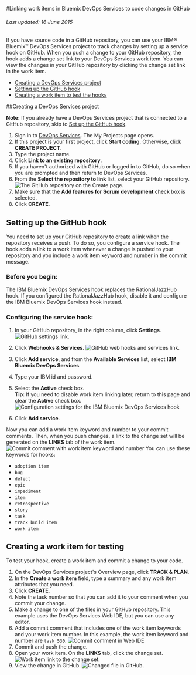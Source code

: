 #Linking work items in Bluemix DevOps Services to code changes in GitHub

###### Last updated: 16 June 2015

If you have source code in a GitHub repository, you can use your IBM&reg; Bluemix&trade; DevOps Services project to track changes by setting up a service hook on GitHub. When you push a change to your GitHub repository, the hook adds a change set link to your DevOps Services work item. You can view the changes in your GitHub repository by clicking the change set link in the work item.

 * [Creating a DevOps Services project](#create_project)
 * [Setting up the GitHub hook](#github_hook)
 * [Creating a work item to test the hooks](#create_work_item)

<a name='create_project'></a>
##Creating a DevOps Services project

 **Note:** If you already have a DevOps Services project that is connected to a GitHub repository, skip to [Set up the GitHub hook](#github_hook).
1. Sign in to [DevOps Services][1]. The My Projects page opens.
2. If this project is your first project, click **Start coding**. Otherwise, click **CREATE PROJECT**.   
3. Type the project name.
4. Click **Link to an existing repository**.   
5. If you haven't authorized with GitHub or logged in to GitHub, do so when you are prompted and then return to DevOps Services.
6. From the **Select the repository to link** list, select your GitHub repository.  
![The GitHub repository on the Create page.][2]
7. Make sure that the **Add features for Scrum development** check box is selected.
8. Click **CREATE**.

<a name='github_hook'></a>
## Setting up the GitHub hook

You need to set up your GitHub repository to create a link when the repository receives a push. To do so, you configure a service hook. The hook adds a link to a work item whenever a change is pushed to your repository and you include a work item keyword and number in the commit message. 

### Before you begin:

The IBM Bluemix DevOps Services hook replaces the RationalJazzHub hook. If you configured the RationalJazzHub hook, disable it and configure the IBM Bluemix DevOps Services hook instead.

### Configuring the service hook:

1. In your GitHub repository, in the right column, click **Settings**.
![GitHub settings link.][4]
2. Click **Webhooks & Services**.
![GitHub web hooks and services link.][5]
3. Click **Add service**, and from the **Available Services** list, select **IBM Bluemix DevOps Services**.
4. Type your IBM id and password.
5. Select the **Active** check box.   
 **Tip:** If you need to disable work item linking later, return to this page and clear the **Active** check box.  
![Configuration settings for the IBM Bluemix DevOps Services hook][6]

6. Click **Add service**.

Now you can add a work item keyword and number to your commit comments. Then, when you push changes, a link to the change set will be generated on the **LINKS** tab of the work item.
![Commit comment with work item keyword and number][7]
You can use these keywords for hooks:
   - `adoption item`
   - `bug`
   - `defect`
   - `epic`
   - `impediment`
   - `item`
   - `retrospective`
   - `story`
   - `task`
   - `track build item`
   - `work item`

<a name='create_work_item'></a>
## Creating a work item for testing

To test your hook, create a work item and commit a change to your code.

1. On the DevOps Services project's Overview page, click **TRACK & PLAN**.
2. In the **Create a work item** field, type a summary and any work item attributes that you need.
3. Click **CREATE**.
4. Note the task number so that you can add it to your comment when you commit your change.
5. Make a change to one of the files in your GitHub repository. This example uses the DevOps Services Web IDE, but you can use any editor.
6. Add a commit comment that includes one of the work item keywords and your work item number. In this example, the work item keyword and number are `task 530`.
![Commit comment in Web IDE][8]
7. Commit and push the change.
8. Open your work item. On the **LINKS** tab, click the change set.   
![Work item link to the change set.][9]
9. View the change in GitHub.
![Changed file in GitHub.][10]


[1]: https://hub.jazz.net
[2]: /docs/reference/githubhooks/images/githubDevOpsProject.png
[4]: /docs/reference/githubhooks/images/githubSettings.png
[5]: /docs/reference/githubhooks/images/githubHooks.png
[6]: /docs/reference/githubhooks/images/githubServiceConfig2.png
[7]: /docs/reference/githubhooks/images/githubComment.png
[8]: /docs/reference/githubhooks/images/githubCommit.png
[9]: /docs/reference/githubhooks/images/githubLink.png
[10]: /docs/reference/githubhooks/images/githubChange.png


